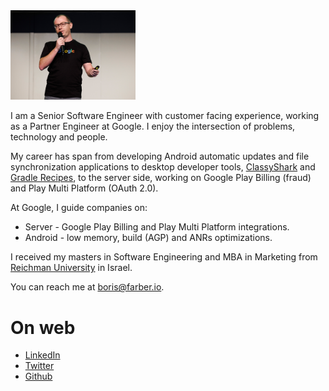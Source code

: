 
<img src="img/Header.jpg" width="200"/>

I am a Senior Software Engineer with customer facing experience, working as a Partner Engineer at Google. I enjoy the intersection
of problems, technology and people.

My career has span from developing Android automatic updates and file synchronization applications to desktop 
developer tools, [ClassyShark](https://github.com/google/android-classyshark)  and [Gradle Recipes](https://github.com/android/gradle-recipes), to the server side, working on Google Play Billing (fraud) and Play Multi Platform (OAuth 2.0).

At Google, I guide companies on:
* Server - Google Play Billing and Play Multi Platform integrations.
* Android - low memory, build (AGP) and ANRs optimizations.
 
I received my masters in Software Engineering and MBA in Marketing from [Reichman 
University](https://www.runi.ac.il/en/) in Israel.

You can reach me at <boris@farber.io>.

# On web
* [LinkedIn](https://www.linkedin.com/in/borisfarber/) 
* [Twitter](https://x.com/BorisFarber) 
* [Github](https://github.com/borisf) 
